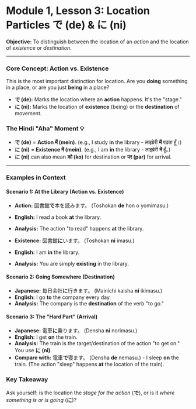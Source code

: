 # Module 1, Lesson 3: Location Particles で (de) & に (ni)

**Objective:** To distinguish between the location of an *action* and the location of *existence* or *destination*.

---

### **Core Concept: Action vs. Existence**

This is the most important distinction for location. Are you **doing** something in a place, or are you just **being** in a place?

-   **で (de):** Marks the location where an **action** happens. It's the "stage."
-   **に (ni):** Marks the location of **existence** (being) or the **destination** of movement.

### **The Hindi "Aha" Moment 💡**

-   **で (de)** = **Action में (mein)**. (e.g., I study **in** the library - लाइब्रेरी **में** पढ़ता हूँ।)
-   **に (ni)** = **Existence में (mein)**. (e.g., I am **in** the library - लाइब्रेरी **में** हूँ。)
-   **に (ni)** can also mean **को (ko)** for destination or **पर (par)** for arrival.

---

### **Examples in Context**

#### **Scenario 1: At the Library (Action vs. Existence)**

-   **Action:** 図書館**で**本を読みます。 (Toshokan **de** hon o yomimasu.)
-   **English:** I read a book **at** the library.
-   **Analysis:** The action "to read" happens **at** the library.

-   **Existence:** 図書館**に**います。 (Toshokan **ni** imasu.)
-   **English:** I am **in** the library.
-   **Analysis:** You are simply **existing** in the library.

#### **Scenario 2: Going Somewhere (Destination)**

-   **Japanese:** 毎日会社**に**行きます。 (Mainichi kaisha **ni** ikimasu.)
-   **English:** I go **to** the company every day.
-   **Analysis:** The company is the **destination** of the verb "to go."

#### **Scenario 3: The "Hard Part" (Arrival)**

-   **Japanese:** 電車**に**乗ります。 (Densha **ni** norimasu.)
-   **English:** I get **on** the train.
-   **Analysis:** The train is the target/destination of the action "to get on." You use **に (ni)**.
-   **Compare with:** 電車**で**寝ます。 (Densha **de** nemasu.) - I sleep **on** the train. (The action "sleep" happens **at** the location of the train).

### **Key Takeaway**

Ask yourself: is the location the *stage for the action* (**で**), or is it *where something is or is going* (**に**)?